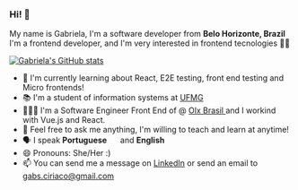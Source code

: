 ### Hi! 👋
My name is Gabriela, I'm a software developer from <b> Belo Horizonte, Brazil</b> <br/>
I'm a frontend developer, and I'm very interested in frontend tecnologies 👩‍💻

[![Gabriela's GitHub stats](https://github-readme-stats.vercel.app/api?username=gabrielaciriaco&theme=nightowl&show_icons=true&count_private=true)](https://github.com/gabrielaciriaco)

- 🌱 I'm currently learning about React, E2E testing, front end testing and Micro frontends!
- 📚 I'm a student of information systems at <a href="ufmg.br" target="_blank"> UFMG </a>
- 👨🏻‍💻 I'm a Software Engineer Front End of @ <a href="olx.com.br" targe="_blank"> Olx Brasil </a> and I workind with Vue.js and React.
- 💬 Feel free to ask me anything, I'm willing to teach and learn at anytime!
- 🗣 I speak **Portuguese** <img src="https://img.icons8.com/color/48/000000/brazil-circular.png" width="16"/> and **English** <img src="https://www.svgrepo.com/show/110211/united-kingdom.svg" width="13"/>
- 😄 Pronouns: She/Her :)
- 📫 You can send me a message on <a href="www.linkedin.com/in/gabriela-ciríaco/" target="_blank">LinkedIn</a> or send an email to <a href="mailto:gabs.ciriaco@gmail.com" target="_blank">gabs.ciriaco@gmail.com</a>

